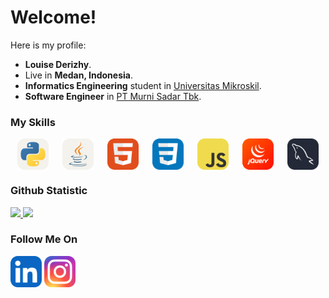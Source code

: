 # Welcome! 

Here is my profile:
 * **Louise Derizhy**.<br>
 * Live in **Medan, Indonesia**.<br>
 * **Informatics Engineering** student in [Universitas Mikroskil](https://www.mikroskil.ac.id/).
 * **Software Engineer** in [PT Murni Sadar Tbk](https://rsmurniteguh.com/).<br>

### My Skills
<div style="display:flex; justify-content:space-around;">
  <img src="icons/Python-Light.svg" width="50">
  <img src="icons/Java-Light.svg" width="50">
  <img src="icons/HTML.svg" width="50">
  <img src="icons/CSS.svg" width="50">
  <img src="icons/JavaScript.svg" width="50">
  <img src="icons/JQuery.svg" width="50">
  <img src="icons/MySQL-Dark.svg" width="50">
</div>

### Github Statistic
<p align="left">
<a href="https://github.com/DerizhyLouise">
  <img height="180em" src="https://github-readme-stats-eight-theta.vercel.app/api?username=DerizhyLouise&show_icons=true&theme=synthwave&include_all_commits=true&count_private=true"/>
  <img height="180em" src="https://github-readme-stats-eight-theta.vercel.app/api/top-langs/?username=DerizhyLouise&layout=compact&langs_count=8&theme=synthwave"/>
</a>
</p>

### Follow Me On
<div>
  <a href="https://www.linkedin.com/in/louisederizhy"><img src="icons/LinkedIn.svg" width="50"></a>
  <a href="https://www.instagram.com/derizheese/"><img src="icons/Instagram.svg" width="50"></a>
</div>
